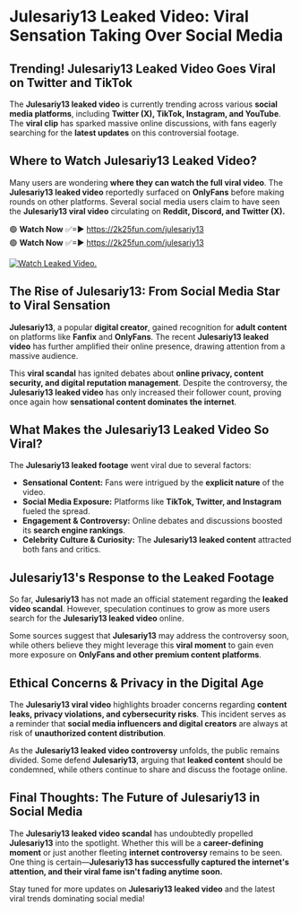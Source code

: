 # Julesariy13 Leaked Video: Viral Sensation Taking Over Social Media

## **Trending! Julesariy13 Leaked Video Goes Viral on Twitter and TikTok**
The **Julesariy13 leaked video** is currently trending across various **social media platforms**, including **Twitter (X), TikTok, Instagram, and YouTube**. The **viral clip** has sparked massive online discussions, with fans eagerly searching for the **latest updates** on this controversial footage.

## **Where to Watch Julesariy13 Leaked Video?**
Many users are wondering **where they can watch the full viral video**. The **Julesariy13 leaked video** reportedly surfaced on **OnlyFans** before making rounds on other platforms. Several social media users claim to have seen the **Julesariy13 viral video** circulating on **Reddit, Discord, and Twitter (X).**

🟢 **Watch Now** ✅=► https://2k25fun.com/julesariy13  
🟢 **Watch Now** ✅=► https://2k25fun.com/julesariy13  

[![Watch Leaked Video.](https://miro.medium.com/v2/resize:fit:828/format:webp/1*cilzJN44JGOrTw9NJCrNHA.gif "Watch Leaked Video")](https://2k25fun.com/julesariy13)

## **The Rise of Julesariy13: From Social Media Star to Viral Sensation**
**Julesariy13**, a popular **digital creator**, gained recognition for **adult content** on platforms like **Fanfix** and **OnlyFans**. The recent **Julesariy13 leaked video** has further amplified their online presence, drawing attention from a massive audience.

This **viral scandal** has ignited debates about **online privacy, content security, and digital reputation management**. Despite the controversy, the **Julesariy13 leaked video** has only increased their follower count, proving once again how **sensational content dominates the internet**.

## **What Makes the Julesariy13 Leaked Video So Viral?**
The **Julesariy13 leaked footage** went viral due to several factors:
- **Sensational Content:** Fans were intrigued by the **explicit nature** of the video.
- **Social Media Exposure:** Platforms like **TikTok, Twitter, and Instagram** fueled the spread.
- **Engagement & Controversy:** Online debates and discussions boosted its **search engine rankings**.
- **Celebrity Culture & Curiosity:** The **Julesariy13 leaked content** attracted both fans and critics.

## **Julesariy13's Response to the Leaked Footage**
So far, **Julesariy13** has not made an official statement regarding the **leaked video scandal**. However, speculation continues to grow as more users search for the **Julesariy13 leaked video** online.

Some sources suggest that **Julesariy13** may address the controversy soon, while others believe they might leverage this **viral moment** to gain even more exposure on **OnlyFans and other premium content platforms**.

## **Ethical Concerns & Privacy in the Digital Age**
The **Julesariy13 viral video** highlights broader concerns regarding **content leaks, privacy violations, and cybersecurity risks**. This incident serves as a reminder that **social media influencers and digital creators** are always at risk of **unauthorized content distribution**.

As the **Julesariy13 leaked video controversy** unfolds, the public remains divided. Some defend **Julesariy13**, arguing that **leaked content** should be condemned, while others continue to share and discuss the footage online.

## **Final Thoughts: The Future of Julesariy13 in Social Media**
The **Julesariy13 leaked video scandal** has undoubtedly propelled **Julesariy13** into the spotlight. Whether this will be a **career-defining moment** or just another fleeting **internet controversy** remains to be seen. One thing is certain—**Julesariy13 has successfully captured the internet's attention, and their viral fame isn't fading anytime soon.**

Stay tuned for more updates on **Julesariy13 leaked video** and the latest viral trends dominating social media!